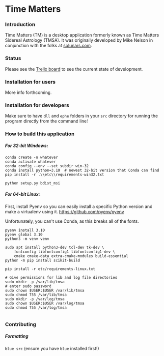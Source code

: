 # Time Matters
### Introduction
Time Matters (TM) is a desktop application formerly known as Time Matters Sidereal Astrology (TMSA).
It was originally developed by Mike Nelson in conjunction with the folks at [solunars.com](https://solunars.com).

### Status
Please see the [Trello board](https://trello.com/b/NpRZTYxh/tmsa-roadmap) to see the current state of development.

### Installation for users
More info forthcoming.

### Installation for developers
Make sure to have `dll` and `ephe` folders in your `src` directory for running the program directly from the command line!

### How to build this application
##### For 32-bit Windows:
```shell
conda create -n whatever
conda activate whatever
conda config --env --set subdir win-32
conda install python=3.10  # newest 32-bit version that Conda can find
pip install -r .\\etc\\requirements-win32.txt

python setup.py bdist_msi
```

##### For 64-bit Linux:
First, install Pyenv so you can easily install a specific Python version and make a virtualenv using it. https://github.com/pyenv/pyenv

Unfortunately, you can't use Conda, as this breaks all of the fonts.
```shell
pyenv install 3.10
pyenv global 3.10
python3 -m venv venv

sudo apt install python3-dev tcl-dev tk-dev \
    fontconfig libfontconfig1 libfontconfig1-dev \
    cmake cmake-data extra-cmake-modules build-essential
python -m pip install scikit-build

pip install -r etc/requirements-linux.txt

# Give permissions for lib and log file directories
sudo mkdir -p /var/lib/tmsa
# enter sudo password
sudo chown $USER:$USER /var/lib/tmsa
sudo chmod 755 /var/lib/tmsa
sudo mkdir -p /var/log/tmsa
sudo chown $USER:$USER /var/log/tmsa
sudo chmod 755 /var/log/tmsa


```

### Contributing

##### Formatting
`blue src` (ensure you have `blue` installed first!)